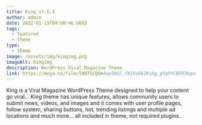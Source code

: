 ```yaml
---
title: King v7.5.3
author: admin
date: 2022-01-15T09:00:46.660Z
tags:
  - featured
  - theme
type:
  - theme
image: /assets/img/kingimg.png
imageAlt: KingImg
description: WordPress Viral Magazine Theme
link: https://mega.nz/file/lNdTSCQQ#Aoy5NCC_YXI6vG62Kskg_gYqPYCBER3kqnm-aEvR00Y
---
```

<!--StartFragment-->

King is a Viral Magazine WordPress Theme designed to help your content go viral… King theme has unique features, allows community users to submit news, videos, and images and it comes with user profile pages, follow system, sharing buttons, hot, trending listings and multiple ad locations and much more… all included in theme, not required plugins.

<!--EndFragment-->
